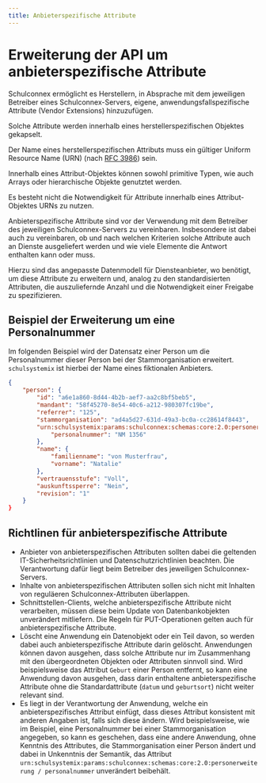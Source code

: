 ```yaml
---
title: Anbieterspezifische Attribute
---
```


# Erweiterung der API um anbieterspezifische Attribute

Schulconnex ermöglicht es Herstellern, in Absprache mit dem jeweiligen Betreiber eines Schulconnex-Servers, eigene, anwendungsfallspezifische Attribute (Vendor Extensions) hinzuzufügen.

Solche Attribute werden innerhalb eines herstellerspezifischen Objektes gekapselt.

Der Name eines herstellerspezifischen Attributs muss ein gültiger Uniform Resource Name (URN) (nach [RFC 3986][1]) sein.

[1]: https://datatracker.ietf.org/doc/html/rfc3986

Innerhalb eines Attribut-Objektes können sowohl primitive Typen, wie auch Arrays oder hierarchische Objekte genutztet werden.

Es besteht nicht die Notwendigkeit für Attribute innerhalb eines Attribut-Objektes URNs zu nutzen.

Anbieterspezifische Attribute sind vor der Verwendung mit dem Betreiber des jeweiligen Schulconnex-Servers zu vereinbaren. Insbesondere ist dabei auch zu vereinbaren, ob und nach welchen Kriterien solche Attribute auch an Dienste ausgeliefert werden und wie viele Elemente die Antwort enthalten kann oder muss.

Hierzu sind das angepasste Datenmodell für Diensteanbieter, wo benötigt, um diese Attribute zu erweitern und, analog zu den standardisierten Attributen, die auszuliefernde Anzahl und die Notwendigkeit einer Freigabe zu spezifizieren.

## Beispiel der Erweiterung um eine Personalnummer

Im folgenden Beispiel wird der Datensatz einer Person um die Personalnummer dieser Person bei der Stammorganisation erweitert.
`schulsystemix` ist hierbei der Name eines fiktionalen Anbieters.

```json
{
    "person": {
        "id": "a6e1a860-8d44-4b2b-aef7-aa2c8bf5beb5",
        "mandant": "58f45270-8e54-40c6-a212-980307fc19be",
        "referrer": "125",
        "stammorganisation": "ad4a5d27-631d-49a3-bc0a-cc28614f8443",
        "urn:schulsystemix:params:schulconnex:schemas:core:2.0:personerweiterung" {
            "personalnummer": "NM 1356"
        },
        "name": {
            "familienname": "von Musterfrau",
            "vorname": "Natalie"
        },
        "vertrauensstufe": "Voll",
        "auskunftssperre": "Nein",
        "revision": "1"
    }
}
```

## Richtlinen für anbieterspezifische Attribute

* Anbieter von anbieterspezifischen Attributen sollten dabei die geltenden IT-Sicherheitsrichtlinien und Datenschutzrichtlinien beachten. Die Verantwortung dafür liegt beim Betreiber des jeweiligen Schulconnex-Servers. 
* Inhalte von anbieterspezifischen Attributen sollen sich nicht mit Inhalten von reguläeren Schulconnex-Attributen überlappen.
* Schnittstellen-Clients, welche anbieterspezifische Attribute nicht verarbeiten, müssen diese beim Update von Datenbankobjekten unverändert mitliefern. Die Regeln für PUT-Operationen gelten auch für anbieterspezifische Attribute.
* Löscht eine Anwendung ein Datenobjekt oder ein Teil davon, so werden dabei auch anbieterspezifische Attribute darin gelöscht. Anwendungen können davon ausgehen, dass solche Attribute nur im Zusammenhang mit den übergeordneten Objekten oder Attributen sinnvoll sind. Wird beispielsweise das Attribut `Geburt` einer Person entfernt, so kann eine Anwendung davon ausgehen, dass darin enthaltene anbieterspezifische Attribute ohne die Standardattribute (`datum` und `geburtsort`) nicht weiter relevant sind.
* Es liegt in der Verantwortung der Anwendung, welche ein anbieterspezifisches Attribut einfügt, dass dieses Attribut konsistent mit anderen Angaben ist, falls sich diese ändern. Wird beispielsweise, wie im Beispiel, eine Personalnummer bei einer Stammorganisation angegeben, so kann es geschehen, dass eine andere Anwendung, ohne Kenntnis des Attributes, die Stammorganisation einer Person ändert und dabei in Unkenntnis der Semantik, das Attribut `urn:schulsystemix:params:schulconnex:schemas:core:2.0:personerweiterung / personalnummer` unverändert beibehält.
